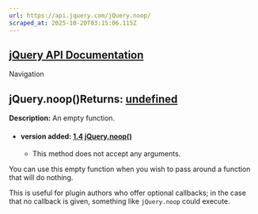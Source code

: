 ```yaml
---
url: https://api.jquery.com/jQuery.noop/
scraped_at: 2025-10-20T03:15:06.115Z
---
```


## [jQuery API Documentation](https://jquery.com/ "jQuery API Documentation")

Navigation

## jQuery.noop()Returns: [undefined](http://api.jquery.com/Types/\#undefined)

**Description:** An empty function.

- #### version added: [1.4](https://api.jquery.com/category/version/1.4/) [jQuery.noop()](https://api.jquery.com/jQuery.noop/\#jQuery-noop)

  - This method does not accept any arguments.

You can use this empty function when you wish to pass around a function that will do nothing.

This is useful for plugin authors who offer optional callbacks; in the case that no callback is given, something like `jQuery.noop` could execute.